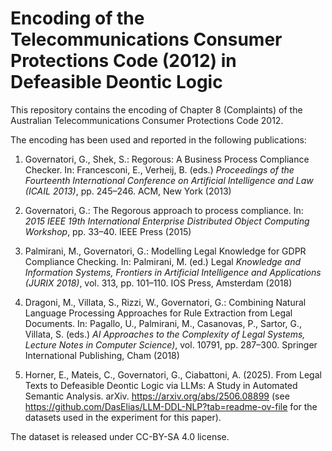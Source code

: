 # Encoding of the Telecommunications Consumer Protections Code (2012) in Defeasible Deontic Logic

This repository contains the encoding of Chapter 8 (Complaints) of the Australian Telecommunications Consumer Protections Code 2012. 

The encoding has been used and reported in the following publications:

1. Governatori, G., Shek, S.: Regorous: A Business Process Compliance Checker. In: Francesconi, E., Verheij, B. (eds.)
_Proceedings of the Fourteenth International Conference on Artificial Intelligence and Law (ICAIL 2013)_, pp. 245–246. ACM, New York (2013)

3. Governatori, G.: The Regorous approach to process compliance. In: _2015 IEEE 19th International Enterprise Distributed
Object Computing Workshop_, pp. 33–40. IEEE Press (2015)

4. Palmirani, M., Governatori, G.: Modelling Legal Knowledge for GDPR Compliance Checking. In: Palmirani, M. (ed.) Legal
_Knowledge and Information Systems, Frontiers in Artificial Intelligence and Applications (JURIX 2018)_, vol. 313, pp. 101–110. IOS Press,
Amsterdam (2018)

5. Dragoni, M., Villata, S., Rizzi, W., Governatori, G.: Combining Natural Language Processing Approaches for Rule Extraction
from Legal Documents. In: Pagallo, U., Palmirani, M., Casanovas, P., Sartor, G., Villata, S. (eds.) _AI Approaches to the
Complexity of Legal Systems, Lecture Notes in Computer Science)_, vol. 10791, pp. 287–300. Springer International Publishing,
Cham (2018)

6. Horner, E., Mateis, C., Governatori, G., Ciabattoni, A. (2025). From Legal Texts to Defeasible Deontic Logic via LLMs: A Study in Automated Semantic Analysis. arXiv. https://arxiv.org/abs/2506.08899 (see https://github.com/DasElias/LLM-DDL-NLP?tab=readme-ov-file for the datasets used in the experiment for this paper).


The dataset is released under CC-BY-SA 4.0 license. 
